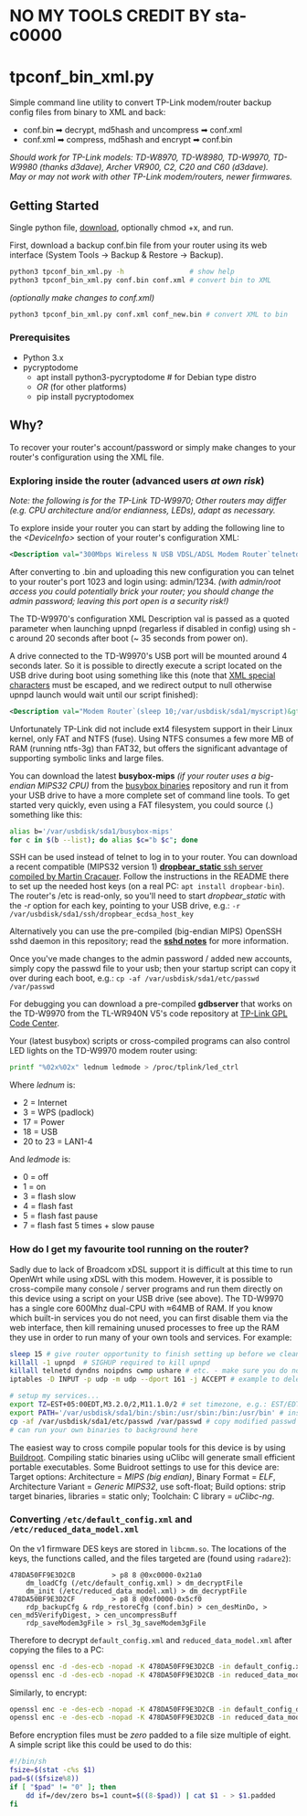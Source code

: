 # NO MY TOOLS CREDIT BY sta-c0000

# tpconf_bin_xml.py

Simple command line utility to convert TP-Link modem/router backup config files from binary to XML and back:
- conf.bin ➡ decrypt, md5hash and uncompress ➡ conf.xml
- conf.xml ➡ compress, md5hash and encrypt ➡ conf.bin

*Should work for TP-Link models: TD-W8970, TD-W8980, TD-W9970, TD-W9980 (thanks d3dave), Archer VR900, C2, C20 and C60 (d3dave).*<br>
*May or may not work with other TP-Link modem/routers, newer firmwares.*

## Getting Started

Single python file, [download](https://raw.github.com/Sonaton11/tpconf-bin-xml/raw/master/tpconf_bin_xml.py), optionally chmod +x, and  run.

First, download a backup conf.bin file from your router using its web interface (System Tools → Backup & Restore → Backup).
```sh
python3 tpconf_bin_xml.py -h                # show help
python3 tpconf_bin_xml.py conf.bin conf.xml # convert bin to XML
```
*(optionally make changes to conf.xml)*
```sh
python3 tpconf_bin_xml.py conf.xml conf_new.bin # convert XML to bin
```
### Prerequisites

- Python 3.x
- pycryptodome
  - apt install python3-pycryptodome # for Debian type distro
  - *OR* (for other platforms)
  - pip install pycryptodomex

## Why?

To recover your router's account/password or simply make changes to your router's configuration using the XML file.

### Exploring inside the router (advanced users *at own risk*)
*Note: the following is for the TP-Link TD-W9970;  Other routers may differ (e.g. CPU architecture and/or endianness, LEDs), adapt as necessary.*

To explore inside your router you can start by adding the following line to the *\<DeviceInfo\>* section of your router's configuration XML:
```xml
<Description val="300Mbps Wireless N USB VDSL/ADSL Modem Router`telnetd -p 1023 -l login`" />
```
After converting to .bin and uploading this new configuration you can telnet to your router's port 1023 and login using: admin/1234. *(with admin/root access you could potentially brick your router; you should change the admin password; leaving this port open is a security risk!)*

The TD-W9970's configuration XML Description val is passed as a quoted parameter when launching upnpd (regarless if disabled in config) using sh -c around 20 seconds after boot (~ 35 seconds from power on).

A drive connected to the TD-W9970's USB port will be mounted around 4 seconds later.  So it is possible to directly execute a script located on the USB drive during boot using something like this (note that [XML special characters](https://stackoverflow.com/questions/1091945/what-characters-do-i-need-to-escape-in-xml-documents) must be escaped, and we redirect output to null otherwise upnpd launch would wait until our script finished):
```xml
<Description val="Modem Router`(sleep 10;/var/usbdisk/sda1/myscript)&gt;/dev/null &amp;`" />
```
Unfortunately TP-Link did not include ext4 filesystem support in their Linux kernel, only FAT and NTFS (fuse).  Using NTFS consumes a few more MB of RAM (running ntfs-3g) than FAT32, but offers the significant advantage of supporting symbolic links and large files.

You can download the latest **busybox-mips** *(if your router uses a big-endian MIPS32 CPU)* from the [busybox binaries](https://busybox.net/downloads/binaries/) repository and run it from your USB drive to have a more complete set of command line tools.  To get started very quickly, even using a FAT filesystem, you could source (.) something like this:

```sh
alias b='/var/usbdisk/sda1/busybox-mips'
for c in $(b --list); do alias $c="b $c"; done
```

SSH can be used instead of telnet to log in to your router.  You can download a recent compatible (MIPS32 version 1) [**dropbear_static** ssh server compiled by Martin Cracauer](https://github.com/cracauer/mFI-mPower-updated-sshd).  Follow the instructions in the README there to set up the needed host keys (on a real PC: `apt install dropbear-bin`).  The router's /etc is read-only, so you'll need to start *dropbear_static* with the *-r* option for each key, pointing to your USB drive, e.g.: `-r /var/usbdisk/sda1/ssh/dropbear_ecdsa_host_key`

Alternatively you can use the pre-compiled (big-endian MIPS) OpenSSH sshd daemon in this repository; read the **[sshd notes](sshd.md)** for more information.

Once you've made changes to the admin password / added new accounts, simply copy the passwd file to your usb; then your startup script can copy it over during each boot, e.g.: `cp -af /var/usbdisk/sda1/etc/passwd /var/passwd`

For debugging you can download a pre-compiled **gdbserver** that works on the TD-W9970 from the TL-WR940N V5's code repository at [TP-Link GPL Code Center](https://www.tp-link.com/en/support/gpl-code-center).

Your (latest busybox) scripts or cross-compiled programs can also control LED lights on the TD-W9970 modem router using:

```sh
printf "%02x%02x" lednum ledmode > /proc/tplink/led_ctrl
```

Where *lednum* is:
- 2 = Internet
- 3 = WPS (padlock)
- 17 = Power
- 18 = USB
- 20 to 23 = LAN1-4

And *ledmode* is:
- 0 = off
- 1 = on
- 3 = flash slow
- 4 = flash fast
- 5 = flash fast pause
- 7 = flash fast 5 times + slow pause

### How do I get my favourite tool running on the router?

Sadly due to lack of Broadcom xDSL support it is difficult at this time to run OpenWrt while using xDSL with this modem.  However, it is possible to cross-compile many console / server programs and run them directly on this device using a script on your USB drive (see above).
The TD-W9970 has a single core 600Mhz dual-CPU with ≈64MB of RAM.  If you know which built-in services you do not need, you can first disable them via the web interface, then kill remaining unused processes to free up the RAM they use in order to run many of your own tools and services.  For example:
```sh
sleep 15 # give router opportunity to finish setting up before we cleanup and setup our own services
killall -1 upnpd  # SIGHUP required to kill upnpd
killall telnetd dyndns noipdns cwmp ushare # etc. - make sure you do not depend on any of the services you kill
iptables -D INPUT -p udp -m udp --dport 161 -j ACCEPT # example to delete firewall's SNMP ACCEPT

# setup my services...
export TZ=EST+05:00EDT,M3.2.0/2,M11.1.0/2 # set timezone, e.g.: EST/EDT
export PATH='/var/usbdisk/sda1/bin:/sbin:/usr/sbin:/bin:/usr/bin' # insert USB drive's /bin into path
cp -af /var/usbdisk/sda1/etc/passwd /var/passwd # copy modified passwd file (accounts/passwords)
# can run your own binaries to background here
```
The easiest way to cross compile popular tools for this device is by using [Buildroot](https://buildroot.org/).  Compiling static binaries using uClibc will generate small efficient portable executables.
Some Buidroot settings to use for this device are: Target options: Architecture = *MIPS (big endian)*, Binary Format = *ELF*, Architecture Variant = *Generic MIPS32*, use soft-float; Build options: strip target binaries, libraries = static only; Toolchain: C library = *uClibc-ng*.

### Converting `/etc/default_config.xml` and `/etc/reduced_data_model.xml`

On the v1 firmware DES keys are stored in `libcmm.so`. The locations of the keys, the functions called, and the files targeted are (found using `radare2`):
```
478DA50FF9E3D2CB         > p8 8 @0xc0000-0x21a0
    dm_loadCfg (/etc/default_config.xml) > dm_decryptFile
    dm_init (/etc/reduced_data_model.xml) > dm_decryptFile
478DA50BF9E3D2CF         > p8 8 @0xf0000-0x5cf0
    rdp_backupCfg & rdp_restoreCfg (conf.bin) > cen_desMinDo, > cen_md5VerifyDigest, > cen_uncompressBuff
    rdp_saveModem3gFile > rsl_3g_saveModem3gFile
```
Therefore to decrypt `default_config.xml` and `reduced_data_model.xml` after copying the files to a PC:
```sh
openssl enc -d -des-ecb -nopad -K 478DA50FF9E3D2CB -in default_config.xml -out default_config_decrypted.xml
openssl enc -d -des-ecb -nopad -K 478DA50FF9E3D2CB -in reduced_data_model.xml -out reduced_data_model_decrypted.xml
```
Similarly, to encrypt:
```sh
openssl enc -e -des-ecb -nopad -K 478DA50FF9E3D2CB -in default_config_decrypted.xml -out default_config.xml
openssl enc -e -des-ecb -nopad -K 478DA50FF9E3D2CB -in reduced_data_model_decrypted.xml -out reduced_data_model.xml
```
Before encryption files must be *zero* padded to a file size multiple of eight.  A simple script like this could be used to do this:
```sh
#!/bin/sh
fsize=$(stat -c%s $1)
pad=$(($fsize%8))
if [ "$pad" != "0" ]; then
    dd if=/dev/zero bs=1 count=$((8-$pad)) | cat $1 - > $1.padded
fi
```
